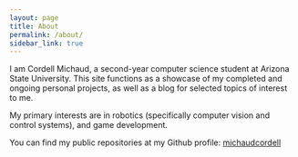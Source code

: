 ```yaml
---
layout: page
title: About
permalink: /about/
sidebar_link: true
---
```


I am Cordell Michaud, a second-year computer science student at Arizona State University. 
This site functions as a showcase of my completed and ongoing personal projects, 
as well as a blog for selected topics of interest to me.

My primary interests are in robotics (specifically computer vision and control systems), 
and game development.

You can find my public repositories at my Github profile: [michaudcordell](https://github.com/michaudcordell)

